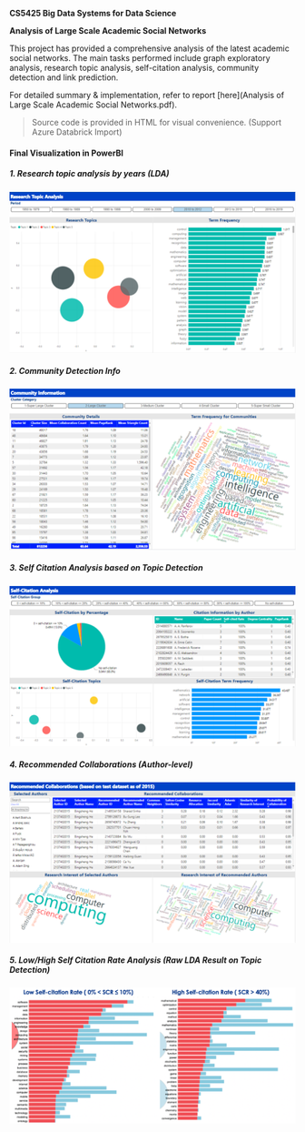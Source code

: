 **CS5425 Big Data Systems for Data Science**

**Analysis of Large Scale Academic Social Networks**

This project has provided a comprehensive analysis of the latest academic social networks. The main tasks performed include graph exploratory analysis, research topic analysis, self-citation analysis, community detection and link prediction. 

For detailed summary & implementation, refer to report [here](Analysis of Large Scale Academic Social Networks.pdf).

> Source code is provided in HTML for visual convenience. (Support Azure Databrick Import)

#### Final Visualization in PowerBI

##### 1. Research topic analysis by years (LDA)

![Test Image 1](images/research-topic-analysis.png)

##### 2. Community Detection Info

![Test Image 2](images/community-information.png)

##### 3. Self Citation Analysis based on Topic Detection

![Test Image 2](images/self-citation-analysis.png)

##### 4. Recommended Collaborations (Author-level)

![Test Image 2](images/recommended-collaborations.png)



##### **5. Low/High Self Citation Rate Analysis (Raw LDA Result on Topic Detection)**

![Test Image 2](images/self-citation-LDA-result.png)

 